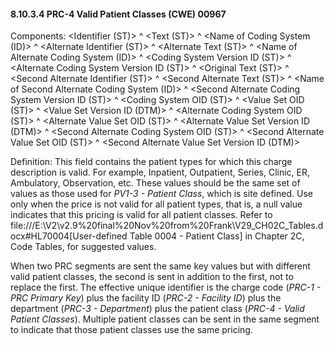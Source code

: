 #### 8.10.3.4 PRC-4 Valid Patient Classes (CWE) 00967

Components: &lt;Identifier (ST)> ^ &lt;Text (ST)> ^ &lt;Name of Coding System (ID)> ^ &lt;Alternate Identifier (ST)> ^ &lt;Alternate Text (ST)> ^ &lt;Name of Alternate Coding System (ID)> ^ &lt;Coding System Version ID (ST)> ^ &lt;Alternate Coding System Version ID (ST)> ^ &lt;Original Text (ST)> ^ &lt;Second Alternate Identifier (ST)> ^ &lt;Second Alternate Text (ST)> ^ &lt;Name of Second Alternate Coding System (ID)> ^ &lt;Second Alternate Coding System Version ID (ST)> ^ &lt;Coding System OID (ST)> ^ &lt;Value Set OID (ST)> ^ &lt;Value Set Version ID (DTM)> ^ &lt;Alternate Coding System OID (ST)> ^ &lt;Alternate Value Set OID (ST)> ^ &lt;Alternate Value Set Version ID (DTM)> ^ &lt;Second Alternate Coding System OID (ST)> ^ &lt;Second Alternate Value Set OID (ST)> ^ &lt;Second Alternate Value Set Version ID (DTM)>

Definition: This field contains the patient types for which this charge description is valid. For example, Inpatient, Outpatient, Series, Clinic, ER, Ambulatory, Observation, etc. These values should be the same set of values as those used for _PV1-3 - Patient Class_, which is site defined. Use only when the price is not valid for all patient types, that is, a null value indicates that this pricing is valid for all patient classes. Refer to file:///E:\V2\v2.9%20final%20Nov%20from%20Frank\V29_CH02C_Tables.docx#HL70004[User-defined Table 0004 - Patient Class] in Chapter 2C, Code Tables, for suggested values.

When two PRC segments are sent the same key values but with different valid patient classes, the second is sent in addition to the first, not to replace the first. The effective unique identifier is the charge code (_PRC-1 - PRC Primary Key_) plus the facility ID (_PRC-2 - Facility ID_) plus the department (_PRC-3 - Department_) plus the patient class (_PRC-4 - Valid Patient Classes_). Multiple patient classes can be sent in the same segment to indicate that those patient classes use the same pricing.
